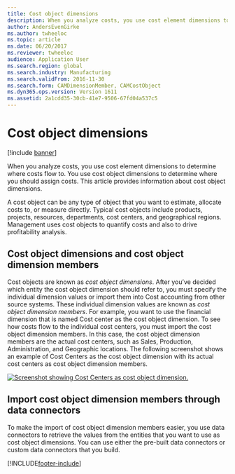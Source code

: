 ```yaml
---
title: Cost object dimensions
description: When you analyze costs, you use cost element dimensions to determine where costs flow to. You use cost object dimensions to determine where you should assign costs.
author: AndersEvenGirke
ms.author: twheeloc
ms.topic: article
ms.date: 06/20/2017
ms.reviewer: twheeloc
audience: Application User
ms.search.region: global
ms.search.industry: Manufacturing
ms.search.validFrom: 2016-11-30
ms.search.form: CAMDimensionMember, CAMCostObject
ms.dyn365.ops.version: Version 1611
ms.assetid: 2a1cdd35-30cb-41e7-9506-67fd04a537c5
---
```


# Cost object dimensions

[!include [banner](../includes/banner.md)]

When you analyze costs, you use cost element dimensions to determine where costs flow to. You use cost object dimensions to determine where you should assign costs. This article provides information about cost object dimensions.

A cost object can be any type of object that you want to estimate, allocate costs to, or measure directly. Typical cost objects include products, projects, resources, departments, cost centers, and geographical regions. Management uses cost objects to quantify costs and also to drive profitability analysis.

## Cost object dimensions and cost object dimension members
Cost objects are known as *cost object dimensions*. After you’ve decided which entity the cost object dimension should refer to, you must specify the individual dimension values or import them into Cost accounting from other source systems. These individual dimension values are known as *cost object dimension members*. For example, you want to use the financial dimension that is named Cost center as the cost object dimension. To see how costs flow to the individual cost centers, you must import the cost object dimension members. In this case, the cost object dimension members are the actual cost centers, such as Sales, Production, Administration, and Geographic locations. The following screenshot shows an example of Cost Centers as the cost object dimension with its actual cost centers as cost object dimension members. 

[![Screenshot showing Cost Centers as cost object dimension.](./media/cost-object-dimensions.png)](./media/cost-object-dimensions.png)

## Import cost object dimension members through data connectors
To make the import of cost object dimension members easier, you use data connectors to retrieve the values from the entities that you want to use as cost object dimensions. You can use either the pre-built data connectors or custom data connectors that you build.





[!INCLUDE[footer-include](../../includes/footer-banner.md)]
